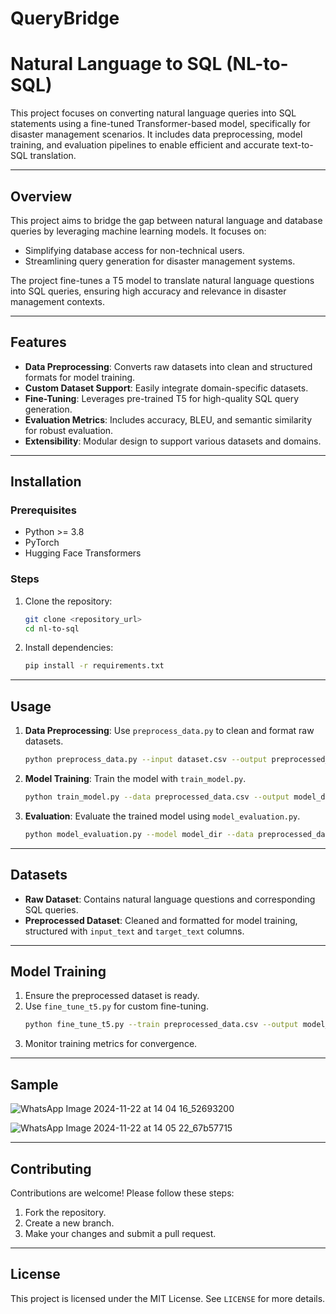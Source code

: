 # QueryBridge
# Natural Language to SQL (NL-to-SQL) 

This project focuses on converting natural language queries into SQL statements using a fine-tuned Transformer-based model, specifically for disaster management scenarios. It includes data preprocessing, model training, and evaluation pipelines to enable efficient and accurate text-to-SQL translation.

---

## Overview
This project aims to bridge the gap between natural language and database queries by leveraging machine learning models. It focuses on:
- Simplifying database access for non-technical users.
- Streamlining query generation for disaster management systems.

The project fine-tunes a T5 model to translate natural language questions into SQL queries, ensuring high accuracy and relevance in disaster management contexts.

---

## Features
- **Data Preprocessing**: Converts raw datasets into clean and structured formats for model training.
- **Custom Dataset Support**: Easily integrate domain-specific datasets.
- **Fine-Tuning**: Leverages pre-trained T5 for high-quality SQL query generation.
- **Evaluation Metrics**: Includes accuracy, BLEU, and semantic similarity for robust evaluation.
- **Extensibility**: Modular design to support various datasets and domains.

---

## Installation
### Prerequisites
- Python >= 3.8
- PyTorch
- Hugging Face Transformers

### Steps
1. Clone the repository:
   ```bash
   git clone <repository_url>
   cd nl-to-sql
   ```
2. Install dependencies:
   ```bash
   pip install -r requirements.txt
   ```

---

## Usage
1. **Data Preprocessing**:
   Use `preprocess_data.py` to clean and format raw datasets.
   ```bash
   python preprocess_data.py --input dataset.csv --output preprocessed_data.csv
   ```
2. **Model Training**:
   Train the model with `train_model.py`.
   ```bash
   python train_model.py --data preprocessed_data.csv --output model_dir
   ```
3. **Evaluation**:
   Evaluate the trained model using `model_evaluation.py`.
   ```bash
   python model_evaluation.py --model model_dir --data preprocessed_data.csv
   ```
   
---

## Datasets
- **Raw Dataset**: Contains natural language questions and corresponding SQL queries.
- **Preprocessed Dataset**: Cleaned and formatted for model training, structured with `input_text` and `target_text` columns.

---

## Model Training
1. Ensure the preprocessed dataset is ready.
2. Use `fine_tune_t5.py` for custom fine-tuning.
   ```bash
   python fine_tune_t5.py --train preprocessed_data.csv --output model_dir
   ```
3. Monitor training metrics for convergence.

---

## Sample
![WhatsApp Image 2024-11-22 at 14 04 16_52693200](https://github.com/user-attachments/assets/18a13e3d-b72d-470d-aff8-049be036505f)

![WhatsApp Image 2024-11-22 at 14 05 22_67b57715](https://github.com/user-attachments/assets/aa8ec998-c64d-487c-8bcf-539bf4913e1c)


---

## Contributing
Contributions are welcome! Please follow these steps:
1. Fork the repository.
2. Create a new branch.
3. Make your changes and submit a pull request.

---

## License
This project is licensed under the MIT License. See `LICENSE` for more details.


